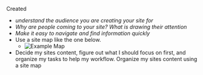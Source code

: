 Created

- *understand the audience you are creating your site for*
 - *Why are people coming to your site? What is drawing their attention*
- *Make it easy to navigate and find information quickly* 
 - Use a site map like the one below. 
   - ![Example Map](https://media.discordapp.net/attachments/631532080429400087/717455126197043310/unknown.png)
- Decide my sites content, figure out what I should focus on first, and organize my tasks to help my workflow. Organize my sites content using a site map
